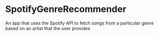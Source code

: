 # SpotifyGenreRecommender
An app that uses the Spotify API to fetch songs from a particular genre based on an artist that the user provides

